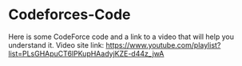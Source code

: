 # Codeforces-Code

Here is some CodeForce code and a link to a video that will help you understand it.
Video site link: https://www.youtube.com/playlist?list=PLsGHApuCT6lPKupHAadyjKZE-d44z_jwA
